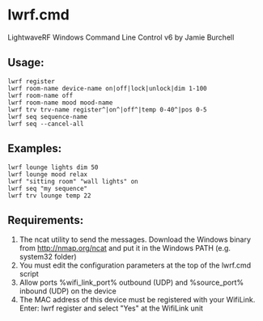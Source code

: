 lwrf.cmd
========

LightwaveRF Windows Command Line Control v6 by Jamie Burchell

## Usage:

```
lwrf register
lwrf room-name device-name on|off|lock|unlock|dim 1-100
lwrf room-name off
lwrf room-name mood mood-name
lwrf trv trv-name register^|on^|off^|temp 0-40^|pos 0-5
lwrf seq sequence-name
lwrf seq --cancel-all
```

## Examples:

```
lwrf lounge lights dim 50
lwrf lounge mood relax
lwrf "sitting room" "wall lights" on
lwrf seq "my sequence"
lwrf trv lounge temp 22
```

## Requirements:

1. The ncat utility to send the messages. Download the Windows binary from http://nmap.org/ncat and put it in the Windows PATH (e.g. system32 folder)
2. You must edit the configuration parameters at the top of the lwrf.cmd script
3. Allow ports %wifi_link_port% outbound (UDP) and %source_port% inbound (UDP) on the device
4. The MAC address of this device must be registered with your WifiLink.
   Enter: lwrf register and select "Yes" at the WifiLink unit
